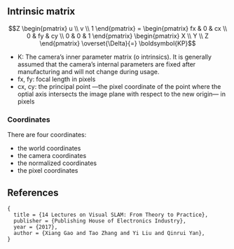 

## Intrinsic matrix

```math 
Z \begin{pmatrix} u \\ v \\ 1 \end{pmatrix} = \begin{pmatrix} fx & 0 & cx \\ 0 & fy & cy \\ 0 & 0 & 1 \end{pmatrix} \begin{pmatrix} X \\ Y \\ Z \end{pmatrix} \overset{\Delta}{=} \boldsymbol{KP}
```
- K: The camera’s inner parameter matrix (o intrinsics). It is generally assumed that the camera’s internal parameters are fixed after manufacturing and will not change during usage.
- fx, fy: focal length in pixels
- cx, cy: the principal point —the pixel coordinate of the point where the optial axis intersects the image plane with respect to the new origin— in pixels


### Coordinates
There are four coordinates:
- the world coordinates
- the camera coordinates
- the normalized coordinates
- the pixel coordinates


## References
```
{
  title = {14 Lectures on Visual SLAM: From Theory to Practice},
  publisher = {Publishing House of Electronics Industry},
  year = {2017},
  author = {Xiang Gao and Tao Zhang and Yi Liu and Qinrui Yan},
}
```
